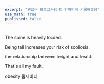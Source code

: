 ```yaml
---
excerpt: "괜찮은 블로그/사이트 안까먹게 기록해놓음"
use_math: true
published: false
---
```


## 

The spine is heavily loaded.

Being tall increases your risk of scoliosis.

the relationship between height and health

That's all my fault.

obesity 옵제비티
